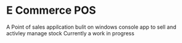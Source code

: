 # E Commerce POS
A  Point of sales appilcation bulit on windows console app to sell and activley manage stock 
Currently a work in progress
